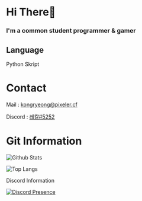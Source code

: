 # Hi There👋

### I'm a common student programmer & gamer

## Language

Python
Skript

# Contact

Mail : kongryeong@pixeler.cf

Discord : [레칼#5252](https://discord.com/users/712290125505363980)

# Git Information

![Github Stats](https://github-readme-stats.vercel.app/api?username=hminkoo10&show_icons=true)

![Top Langs](https://github-readme-stats.vercel.app/api/top-langs/?username=anuraghazra&langs_count=8,show_icons=true)

Discord Information

[![Discord Presence](https://lanyard-profile-readme.vercel.app/api/712290125505363980?theme=light&bg=809ecf&animated=false&hideDiscrim=true&borderRadius=30px)](https://discord.com/users/712290125505363980)
